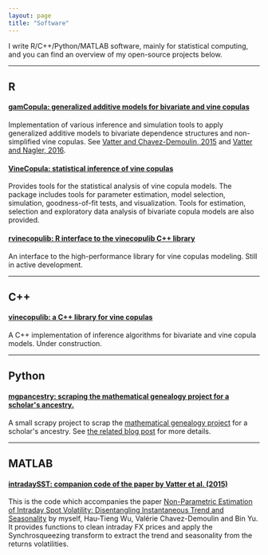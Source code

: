```yaml
---
layout: page
title: "Software"
---
```


I write R/C++/Python/MATLAB software, mainly for statistical computing, and you can find an overview of my open-source projects below.

-----

## R

#### [gamCopula: generalized additive models for bivariate and vine copulas](https://github.com/tvatter/gamCopula) 

Implementation of various inference and simulation tools to apply generalized additive models to bivariate dependence structures and non-simplified vine copulas. See [Vatter and Chavez-Demoulin, 2015](http://www.sciencedirect.com/science/article/pii/S0047259X15001633) and [Vatter and Nagler, 2016](https://arxiv.org/abs/1608.01593).

#### [VineCopula: statistical inference of vine copulas](https://github.com/tnagler/VineCopula) 

Provides tools for the statistical analysis of vine copula models. The package includes tools for parameter estimation, model selection, simulation, goodness-of-fit tests, and visualization. Tools for estimation, selection and exploratory data analysis of bivariate copula models are also provided.

#### [rvinecopulib: R interface to the vinecopulib C++ library](https://github.com/vinecopulib/rbinecopulib) 

An interface to the high-performance library for vine copulas modeling. Still in active development.

-----

## C++

#### [vinecopulib: a C++ library for vine copulas](https://github.com/vinecopulib/vinecopulib) 

A C++ implementation of inference algorithms for bivariate and vine copula models. Under construction.

-----

## Python

#### [mgpancestry: scraping the mathematical genealogy project for a scholar's ancestry.](https://github.com/tvatter/mgpancestry)

A small scrapy project to scrap the [mathematical genealogy project](https://genealogy.math.ndsu.nodak.edu/) for a scholar's ancestry. See [the related blog post](https://tvatter.github.io/2017/01/10/my-mathematics-genealogy/) for more details.

-----

## MATLAB

#### [intradaySST: companion code of the paper by Vatter et al. (2015)](https://github.com/tvatter/intradaySST)

This is the code which accompanies the paper [Non-Parametric Estimation of Intraday Spot Volatility: Disentangling Instantaneous Trend and Seasonality](http://www.mdpi.com/2225-1146/3/4/864/pdf)
by myself, Hau-Tieng Wu, Valérie Chavez-Demoulin and Bin Yu. It provides functions to clean intraday FX prices and apply the Synchrosqueezing transform to extract the trend and seasonality from the returns volatilities.